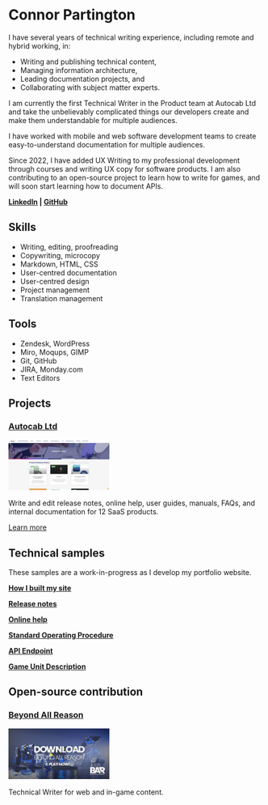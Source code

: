 # Connor Partington

I have several years of technical writing experience, including remote and hybrid working, in:

* Writing and publishing technical content,
* Managing information architecture,
* Leading documentation projects, and
* Collaborating with subject matter experts. 

I am currently the first Technical Writer in the Product team at Autocab Ltd and take the unbelievably complicated things our developers create and make them understandable for multiple audiences.

I have worked with mobile and web software development teams to create easy-to-understand documentation for multiple audiences.

Since 2022, I have added UX Writing to my professional development through courses and writing UX copy for software products. I am also contributing to an open-source project to learn how to write for games, and will soon start learning how to document APIs. 

**[LinkedIn](https://www.linkedin.com/in/connor-partington/) | [GitHub](https://github.com/Connor-Partington)**

## Skills

* Writing, editing, proofreading 
* Copywriting, microcopy  
* Markdown, HTML, CSS 
* User-centred documentation 
* User-centred design 
* Project management  
* Translation management 

## Tools

* Zendesk, WordPress
* Miro, Moqups, GIMP
* Git, GitHub
* JIRA, Monday.com
* Text Editors


## Projects

### [Autocab Ltd](autocabsaas.md)

<img src="img/autocab-wp-after.webp" width="200" height="100">

Write and edit release notes, online help, user guides, manuals, FAQs, and internal documentation for 12 SaaS products. 

[Learn more](autocabsaas.md)

## Technical samples

These samples are a work-in-progress as I develop my portfolio website. 

[**How I built my site**](how-I-built-my-site.md)

[**Release notes**](release-notes.md)

[**Online help**](online-help.md)

[**Standard Operating Procedure**](sop.md)

[**API Endpoint**](weatherapi.md)

[**Game Unit Description**](game-unit-description.md)

## Open-source contribution

### [Beyond All Reason](https://www.beyondallreason.info/)

<img src="img/bod.jpg" width="200" height="100">

Technical Writer for web and in-game content.

